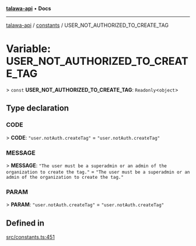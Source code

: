 [**talawa-api**](../../README.md) • **Docs**

***

[talawa-api](../../modules.md) / [constants](../README.md) / USER\_NOT\_AUTHORIZED\_TO\_CREATE\_TAG

# Variable: USER\_NOT\_AUTHORIZED\_TO\_CREATE\_TAG

\> `const` **USER\_NOT\_AUTHORIZED\_TO\_CREATE\_TAG**: `Readonly`\<`object`\>

## Type declaration

### CODE

\> **CODE**: `"user.notAuth.createTag"` = `"user.notAuth.createTag"`

### MESSAGE

\> **MESSAGE**: `"The user must be a superadmin or an admin of the organization to create the tag."` = `"The user must be a superadmin or an admin of the organization to create the tag."`

### PARAM

\> **PARAM**: `"user.notAuth.createTag"` = `"user.notAuth.createTag"`

## Defined in

[src/constants.ts:451](https://github.com/PalisadoesFoundation/talawa-api/blob/0e711c6a6b57f55ab5776fc9c8edfc5ebc0b3d70/src/constants.ts#L451)
